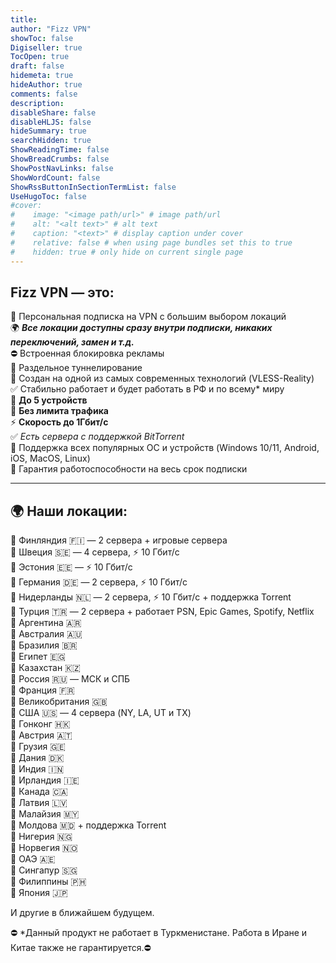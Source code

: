 ```yaml
---
title: 
author: "Fizz VPN"
showToc: false
Digiseller: true
TocOpen: true
draft: false
hidemeta: true
hideAuthor: true
comments: false
description: 
disableShare: false
disableHLJS: false
hideSummary: true
searchHidden: true
ShowReadingTime: false
ShowBreadCrumbs: false
ShowPostNavLinks: false
ShowWordCount: false
ShowRssButtonInSectionTermList: false
UseHugoToc: false
#cover:
#    image: "<image path/url>" # image path/url
#    alt: "<alt text>" # alt text
#    caption: "<text>" # display caption under cover
#    relative: false # when using page bundles set this to true
#    hidden: true # only hide on current single page
---
```

## Fizz VPN — это:

🔹 Персональная подписка на VPN с большим выбором локаций  
🌍 ***Все локации доступны сразу внутри подписки, никаких переключений, замен и т.д.***  
⛔️ Встроенная блокировка рекламы  
🔀 Раздельное туннелирование  
🔹 Создан на одной из самых современных технологий (VLESS-Reality)  
✅ Стабильно работает и будет работать в РФ и по всему* миру  
🔹 **До 5 устройств**  
🔹 **Без лимита трафика**  
⚡️ **Скорость до 1Гбит/с**  
✅ *Есть сервера с поддержкой BitTorrent*  
🔹 Поддержка всех популярных ОС и устройств (Windows 10/11, Android, iOS, MacOS, Linux)  
🔰 Гарантия работоспособности на весь срок подписки  

----------

## 🌍 Наши локации:  

🔹 Финляндия 🇫🇮 — 2 сервера + игровые сервера  
🔹 Швеция 🇸🇪 — 4 сервера, ⚡️ 10 Гбит/с  
🔹 Эстония 🇪🇪 — ⚡️ 10 Гбит/с  
🔹 Германия 🇩🇪 — 2 сервера, ⚡️ 10 Гбит/c  
🔹 Нидерланды 🇳🇱 — 2 сервера, ⚡️ 10 Гбит/c + поддержка Torrent  
🔹 Турция 🇹🇷 — 2 сервера + работает PSN, Epic Games, Spotify, Netflix  
🔹 Аргентина 🇦🇷  
🔹 Австралия 🇦🇺  
🔹 Бразилия 🇧🇷  
🔹 Египет 🇪🇬  
🔹 Казахстан 🇰🇿  
🔹 Россия 🇷🇺 — МСК и СПБ  
🔹 Франция 🇫🇷  
🔹 Великобритания 🇬🇧  
🔹 США 🇺🇸 — 4 сервера (NY, LA, UT и TX)  
🔹 Гонконг 🇭🇰  
🔹 Австрия 🇦🇹  
🔹 Грузия 🇬🇪  
🔹 Дания 🇩🇰  
🔹 Индия 🇮🇳  
🔹 Ирландия 🇮🇪  
🔹 Канада 🇨🇦  
🔹 Латвия 🇱🇻  
🔹 Малайзия 🇲🇾  
🔹 Молдова 🇲🇩 + поддержка Torrent  
🔹 Нигерия 🇳🇬  
🔹 Норвегия 🇳🇴  
🔹 ОАЭ 🇦🇪  
🔹 Сингапур 🇸🇬  
🔹 Филиппины 🇵🇭  
🔹 Япония 🇯🇵  

И другие в ближайшем будущем.

⛔️ *Данный продукт не работает в Туркменистане. Работа в Иране и Китае также не гарантируется.⛔️